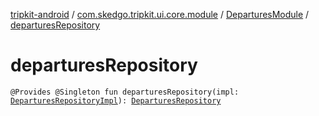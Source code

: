 [tripkit-android](../../index.md) / [com.skedgo.tripkit.ui.core.module](../index.md) / [DeparturesModule](index.md) / [departuresRepository](./departures-repository.md)

# departuresRepository

`@Provides @Singleton fun departuresRepository(impl: `[`DeparturesRepositoryImpl`](../../com.skedgo.tripkit.ui.timetables.data/-departures-repository-impl/index.md)`): `[`DeparturesRepository`](../../com.skedgo.tripkit.ui.timetables.domain/-departures-repository/index.md)